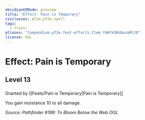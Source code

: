 ```yaml
---
obsidianUIMode: preview
title: "Effect: Pain is Temporary"
cssclasses: pf2e,pf2e-spell
tags:
  - trait/
aliases: "Compendium.pf2e.feat-effects.Item.YAWfkGBnDwimMtJ8"
license: OGL
---
```

# Effect: Pain is Temporary
## Level 13
### 






Granted by [[Feats/Pain is Temporary|Pain is Temporary]]

You gain resistance 10 to all damage.

*Source: Pathfinder #199: To Bloom Below the Web*
*OGL*
